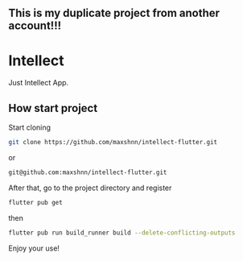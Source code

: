 ## This is my duplicate project from another account!!!

# Intellect

Just Intellect App.


## How start project

Start cloning

```bash
git clone https://github.com/maxshnn/intellect-flutter.git

```

or

```bash
git@github.com:maxshnn/intellect-flutter.git

```

After that, go to the project directory and register

```bash
flutter pub get

```

then

```bash
flutter pub run build_runner build --delete-conflicting-outputs

```

Enjoy your use!
